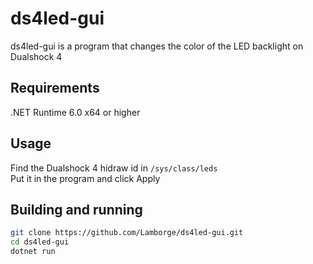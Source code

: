 # ds4led-gui

ds4led-gui is a program that changes the color of the LED backlight on Dualshock 4

## Requirements
.NET Runtime 6.0 x64 or higher

## Usage

Find the Dualshock 4 hidraw id in ```/sys/class/leds``` \
Put it in the program and click Apply

## Building and running
```bash
git clone https://github.com/Lamborge/ds4led-gui.git
cd ds4led-gui
dotnet run
```
